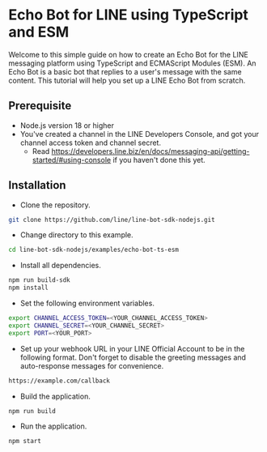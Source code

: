# Echo Bot for LINE using TypeScript and ESM

Welcome to this simple guide on how to create an Echo Bot for the LINE messaging platform using TypeScript and ECMAScript Modules (ESM).
An Echo Bot is a basic bot that replies to a user's message with the same content.
This tutorial will help you set up a LINE Echo Bot from scratch.

## Prerequisite

- Node.js version 18 or higher
- You've created a channel in the LINE Developers Console, and got your channel access token and channel secret.
  - Read https://developers.line.biz/en/docs/messaging-api/getting-started/#using-console if you haven't done this yet.

## Installation

- Clone the repository.

```bash
git clone https://github.com/line/line-bot-sdk-nodejs.git
```

- Change directory to this example.

```bash
cd line-bot-sdk-nodejs/examples/echo-bot-ts-esm
```

- Install all dependencies.

```bash
npm run build-sdk
npm install
```

- Set the following environment variables.

```bash
export CHANNEL_ACCESS_TOKEN=<YOUR_CHANNEL_ACCESS_TOKEN>
export CHANNEL_SECRET=<YOUR_CHANNEL_SECRET>
export PORT=<YOUR_PORT>
```

- Set up your webhook URL in your LINE Official Account to be in the following format. Don't forget to disable the greeting messages and auto-response messages for convenience.

```bash
https://example.com/callback
```

- Build the application.

```bash
npm run build
```

- Run the application.

```bash
npm start
```
